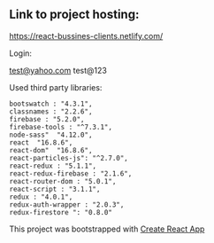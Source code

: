 ## Link to project hosting:

https://react-bussines-clients.netlify.com/

Login:

test@yahoo.com
test@123


Used third party libraries:

    bootswatch : "4.3.1",
    classnames : "2.2.6",
    firebase : "5.2.0",
    firebase-tools : "^7.3.1",
    node-sass"  "4.12.0",
    react  "16.8.6",
    react-dom"  "16.8.6",
    react-particles-js": "^2.7.0",
    react-redux : "5.1.1",
    react-redux-firebase : "2.1.6",
    react-router-dom : "5.0.1",
    react-script : "3.1.1",
    redux : "4.0.1",
    redux-auth-wrapper : "2.0.3",
    redux-firestore ": "0.8.0"


This project was bootstrapped with [Create React App](https://github.com/facebook/create-react-app)

